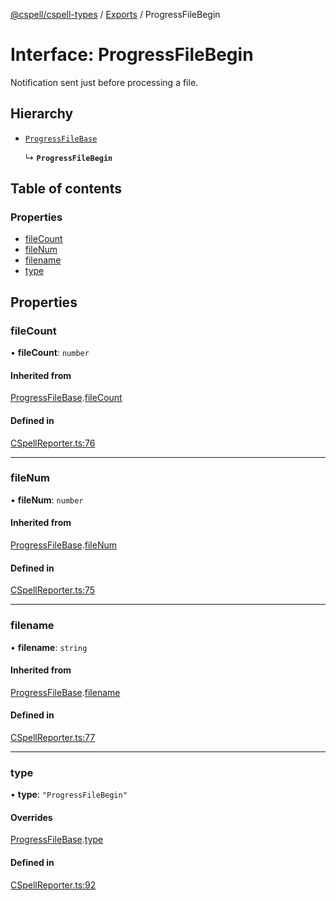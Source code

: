 [@cspell/cspell-types](../README.md) / [Exports](../modules.md) / ProgressFileBegin

# Interface: ProgressFileBegin

Notification sent just before processing a file.

## Hierarchy

- [`ProgressFileBase`](ProgressFileBase.md)

  ↳ **`ProgressFileBegin`**

## Table of contents

### Properties

- [fileCount](ProgressFileBegin.md#filecount)
- [fileNum](ProgressFileBegin.md#filenum)
- [filename](ProgressFileBegin.md#filename)
- [type](ProgressFileBegin.md#type)

## Properties

### fileCount

• **fileCount**: `number`

#### Inherited from

[ProgressFileBase](ProgressFileBase.md).[fileCount](ProgressFileBase.md#filecount)

#### Defined in

[CSpellReporter.ts:76](https://github.com/streetsidesoftware/cspell/blob/b805b11/packages/cspell-types/src/CSpellReporter.ts#L76)

___

### fileNum

• **fileNum**: `number`

#### Inherited from

[ProgressFileBase](ProgressFileBase.md).[fileNum](ProgressFileBase.md#filenum)

#### Defined in

[CSpellReporter.ts:75](https://github.com/streetsidesoftware/cspell/blob/b805b11/packages/cspell-types/src/CSpellReporter.ts#L75)

___

### filename

• **filename**: `string`

#### Inherited from

[ProgressFileBase](ProgressFileBase.md).[filename](ProgressFileBase.md#filename)

#### Defined in

[CSpellReporter.ts:77](https://github.com/streetsidesoftware/cspell/blob/b805b11/packages/cspell-types/src/CSpellReporter.ts#L77)

___

### type

• **type**: ``"ProgressFileBegin"``

#### Overrides

[ProgressFileBase](ProgressFileBase.md).[type](ProgressFileBase.md#type)

#### Defined in

[CSpellReporter.ts:92](https://github.com/streetsidesoftware/cspell/blob/b805b11/packages/cspell-types/src/CSpellReporter.ts#L92)
